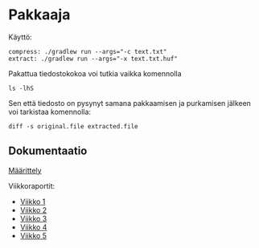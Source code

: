 # Pakkaaja

Käyttö:
```
compress: ./gradlew run --args="-c text.txt"
extract: ./gradlew run --args="-x text.txt.huf"
```
Pakattua tiedostokokoa voi tutkia vaikka komennolla
```
ls -lhS
```   

Sen että tiedosto on pysynyt samana pakkaamisen ja purkamisen jälkeen voi tarkistaa komennolla:
```
diff -s original.file extracted.file
```

## Dokumentaatio
[Määrittely](https://github.com/kotommi/pakkaaja/blob/master/docs/M%C3%A4%C3%A4rittely.md)


Viikkoraportit:
*  [Viikko 1](https://github.com/kotommi/pakkaaja/blob/master/docs/viikkoraportit/viikko1.md)
*  [Viikko 2](https://github.com/kotommi/pakkaaja/blob/master/docs/viikkoraportit/viikko2.md)
*  [Viikko 3](https://github.com/kotommi/pakkaaja/blob/master/docs/viikkoraportit/viikko3.md)
*  [Viikko 4](https://github.com/kotommi/pakkaaja/blob/master/docs/viikkoraportit/viikko4.md)
*  [Viikko 5](https://github.com/kotommi/pakkaaja/blob/master/docs/viikkoraportit/viikko5.md)
